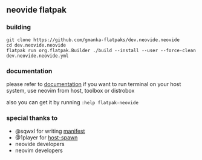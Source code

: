 ## neovide flatpak

### building

```
git clone https://github.com/gmanka-flatpaks/dev.neovide.neovide
cd dev.neovide.neovide
flatpak run org.flatpak.Builder ./build --install --user --force-clean dev.neovide.neovide.yml
```

### documentation

please refer to [documentation](doc/flatpak.txt) if you want to run terminal on your host system, use neovim from host, toolbox or distrobox

also you can get it by running `:help flatpak-neovide`

### special thanks to

- @sqwxl for writing [manifest](https://github.com/sqwxl/flathub/tree/dev.neovide.neovide)
- @1player for [host-spawn](https://github.com/1player/host-spawn)
- neovide developers
- neovim developers

